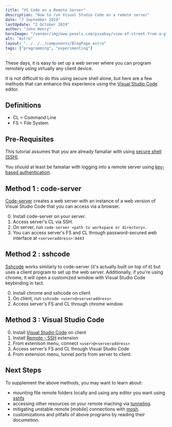 ```yaml
---
title: "VS Code on a Remote Server"
description: "How to run Visual Studio Code on a remote server"
date: "7 September 2019"
lastUpdate: "2 October 2019"
author: "John Henry"
heroImage: "/vendor/img/www.pexels.com/pixabay/view-of-street-from-a-glass-window.jpg"
alt: "Astro"
layout: "../../../components/BlogPage.astro"
tags: ["programming", "experimenting"]
---
```


These days, it is easy to set up a web server where you can program remotely using virtually any client device.

It is not difficult to do this using secure shell alone, but here are a few methods that can enhance this experience using the [Visual Studio Code](https://code.visualstudio.com) editor.

## Definitions

- CL = Command Line
- FS = File System

## Pre-Requisites

This tutorial assumes that you are already famaliar with using [secure shell (SSH)](https://en.wikipedia.org/wiki/Secure_Shell).

You _should_ at least be famaliar with logging into a remote server using [key-based authentication](https://www.ssh.com/ssh/key/).

## Method 1 : code-server

[Code-server](https://github.com/cdr/code-server) creates a web server with an instance of a web version of Visual Studio Code that you can access via a browser.

0. Install code-server on your server.
1. Access server's CL via SSH.
2. On server, run `code-server <path to workspace or directory>`.
3. You can access server's FS and CL through password-secured web interface at `<serveraddress>:8443`

## Method 2 : sshcode

[Sshcode](https://github.com/cdr/sshcode) works similarly to code-server (it's actually built on top of it) but uses a client program to set up the web server. Additionally, if you're using chrome, it will open a customized window with Visual Studio Code keybinding in tact.

0. Install chrome and sshcode on client
1. On client, run `sshcode <user>@<serveraddress>`
2. Access server's FS and CL through chrome window.

## Method 3 : Visual Studio Code

0. Install [Visual Studio Code](https://code.visualstudio.com/) on client
1. Install [Remote - SSH](https://marketplace.visualstudio.com/items?itemName=ms-vscode-remote.remote-ssh) extension
2. From extenison menu, connect `<user>@<serveraddress>`
3. Access server's FS and CL through Visual Studio Code
4. From extension menu, tunnel ports from server to client.

## Next Steps

To supplement the above methods, you may want to learn about:

- mounting file remote folders locally and using any editor you want using [sshfs](https://github.com/libfuse/sshfs)
- accessing other resources on your remote maching via [tunneling](https://www.ssh.com/ssh/tunneling/example).
- mitigating unstable remote [mobile] connections with [mosh](https://mosh.org/).
- customizations and pitfalls of above programs by reading their documetion.

